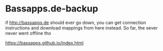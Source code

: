 # Bassapps.de-backup
if http://bassapps.de should ever go down, you can get connection instructions and download mappings from here instead. So far, the sever never went offline tho


https://bassapps.github.io/index.html
